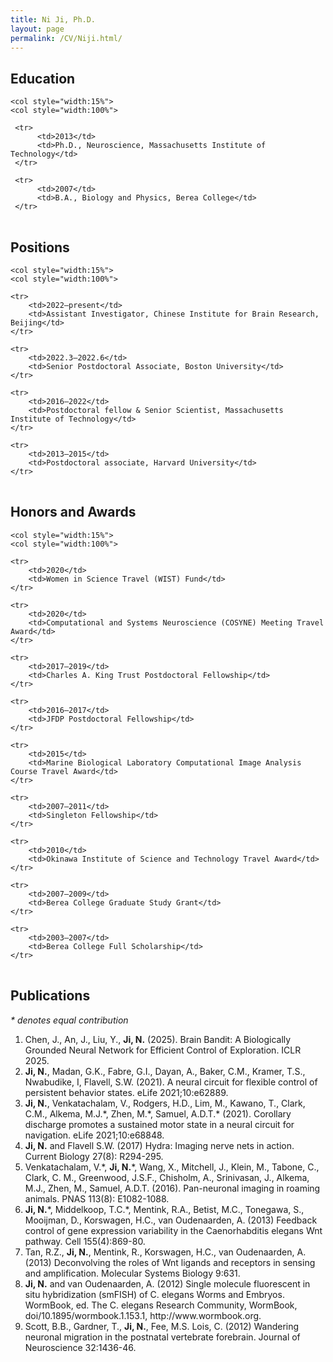 ```yaml
---
title: Ni Ji, Ph.D.
layout: page
permalink: /CV/Niji.html/
---
```


## Education

<table style="width:100%" border="0">
     
	<col style="width:15%">
	<col style="width:100%">    
     
     <tr>
          <td>2013</td>
          <td>Ph.D., Neuroscience, Massachusetts Institute of Technology</td>
     </tr>
     
     <tr>
          <td>2007</td>
          <td>B.A., Biology and Physics, Berea College</td>
     </tr>     
     
     
</table>

## Positions

<table style="width:100%" border="0">
	
	<col style="width:15%">
	<col style="width:100%">
	
	<tr>
		<td>2022–present</td>
		<td>Assistant Investigator, Chinese Institute for Brain Research, Beijing</td>
	</tr>	

	<tr>
		<td>2022.3–2022.6</td>
		<td>Senior Postdoctoral Associate, Boston University</td>
	</tr>
	
	<tr>	
		<td>2016–2022</td>
		<td>Postdoctoral fellow & Senior Scientist, Massachusetts Institute of Technology</td>
	</tr>
	
	<tr>
		<td>2013–2015</td>
		<td>Postdoctoral associate, Harvard University</td>
	</tr>
	
</table>



## Honors and Awards

<table style="width:100%" border="0">
	
	<col style="width:15%">
	<col style="width:100%">

	<tr>
		<td>2020</td>
		<td>Women in Science Travel (WIST) Fund</td>
	</tr>

	<tr>
		<td>2020</td>
		<td>Computational and Systems Neuroscience (COSYNE) Meeting Travel Award</td>
	</tr>
	
	<tr>
		<td>2017–2019</td>
		<td>Charles A. King Trust Postdoctoral Fellowship</td>
	</tr>	
	
	<tr>
		<td>2016–2017</td>
		<td>JFDP Postdoctoral Fellowship</td>
	</tr>

	<tr>
		<td>2015</td>
		<td>Marine Biological Laboratory Computational Image Analysis Course Travel Award</td>
	</tr>
	
	<tr>
		<td>2007–2011</td>
		<td>Singleton Fellowship</td>
	</tr>
	
	<tr>
		<td>2010</td>
		<td>Okinawa Institute of Science and Technology Travel Award</td>
	</tr>
	
	<tr>
		<td>2007–2009</td>
		<td>Berea College Graduate Study Grant</td>
	</tr>
	
	<tr>
		<td>2003–2007</td>
		<td>Berea College Full Scholarship</td>
	</tr>	
	
</table>
  

## Publications

<p><em>* denotes equal contribution</em></p>
<ol>
    <li>Chen, J., An, J., Liu, Y., <strong>Ji, N.</strong> (2025). Brain Bandit: A Biologically Grounded Neural Network for Efficient Control of Exploration. ICLR 2025.</li>
    <li><strong>Ji, N.</strong>, Madan, G.K., Fabre, G.I., Dayan, A., Baker, C.M., Kramer, T.S., Nwabudike, I, Flavell, S.W. (2021). A neural circuit for flexible control of persistent behavior states. eLife 2021;10:e62889.</li>
    <li><strong>Ji, N.</strong>, Venkatachalam, V., Rodgers, H.D., Lim, M., Kawano, T., Clark, C.M., Alkema, M.J.*, Zhen, M.*, Samuel, A.D.T.* (2021). Corollary discharge promotes a sustained motor state in a neural circuit for navigation. eLife 2021;10:e68848.</li>
    <li><strong>Ji, N.</strong> and Flavell S.W. (2017) Hydra: Imaging nerve nets in action. Current Biology 27(8): R294-295.</li>
    <li>Venkatachalam, V.*, <strong>Ji, N.</strong>*, Wang, X., Mitchell, J., Klein, M., Tabone, C., Clark, C. M., Greenwood, J.S.F., Chisholm, A., Srinivasan, J., Alkema, M.J., Zhen, M., Samuel, A.D.T. (2016). Pan-neuronal imaging in roaming animals. PNAS 113(8): E1082-1088.</li>
    <li><strong>Ji, N.</strong>*, Middelkoop, T.C.*, Mentink, R.A., Betist, M.C., Tonegawa, S., Mooijman, D., Korswagen, H.C., van Oudenaarden, A. (2013) Feedback control of gene expression variability in the Caenorhabditis elegans Wnt pathway. Cell 155(4):869-80.</li>
    <li>Tan, R.Z., <strong>Ji, N.</strong>, Mentink, R., Korswagen, H.C., van Oudenaarden, A. (2013) Deconvolving the roles of Wnt ligands and receptors in sensing and amplification. Molecular Systems Biology 9:631.</li>
    <li><strong>Ji, N.</strong> and van Oudenaarden, A. (2012) Single molecule fluorescent in situ hybridization (smFISH) of C. elegans Worms and Embryos. WormBook, ed. The C. elegans Research Community, WormBook, doi/10.1895/wormbook.1.153.1, http://www.wormbook.org.</li>
    <li>Scott, B.B., Gardner, T., <strong>Ji, N.</strong>, Fee, M.S. Lois, C. (2012) Wandering neuronal migration in the postnatal vertebrate forebrain. Journal of Neuroscience 32:1436-46.</li>
</ol>
